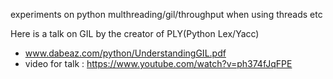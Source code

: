 experiments on python multhreading/gil/throughput when using threads etc

Here is a talk on GIL by the creator of PLY(Python Lex/Yacc)
   - www.dabeaz.com/python/UnderstandingGIL.pdf
   - video for talk : https://www.youtube.com/watch?v=ph374fJqFPE
